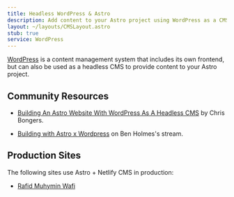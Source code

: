 ```yaml
---
title: Headless WordPress & Astro
description: Add content to your Astro project using WordPress as a CMS
layout: ~/layouts/CMSLayout.astro
stub: true
service: WordPress
---
```


[WordPress](https://wordpress.org/) is a content management system that includes its own frontend, but can also be used as a headless CMS to provide content to your Astro project.

## Community Resources 

- [Building An Astro Website With WordPress As A Headless CMS](https://blog.openreplay.com/building-an-astro-website-with-wordpress-as-a-headless-cms/) by Chris Bongers.

- [Building with Astro x Wordpress](https://www.youtube.com/watch?v=Jstqgklvfnc) on Ben Holmes's stream.

## Production Sites

The following sites use Astro + Netlify CMS in production:

- [Rafid Muhymin Wafi](https://softhardsystem.com/)
